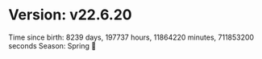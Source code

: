 # Version: v22.6.20
Time since birth: 8239 days, 197737 hours, 11864220 minutes, 711853200 seconds
Season: Spring 🌸
